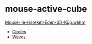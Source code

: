 # mouse-active-cube


[Mouse-ile-Hareket-Eden-3D-Küp.webm](https://github.com/sunman54/mouse-active-cube/assets/76569614/ee16ffcf-17e6-4d18-acd7-2cb34a47079d)



- [Circles](https://sunman54.github.io/mouse-active-cube/circles)
- [Waves](https://sunman54.github.io/mouse-active-cube/soud_wawes)
